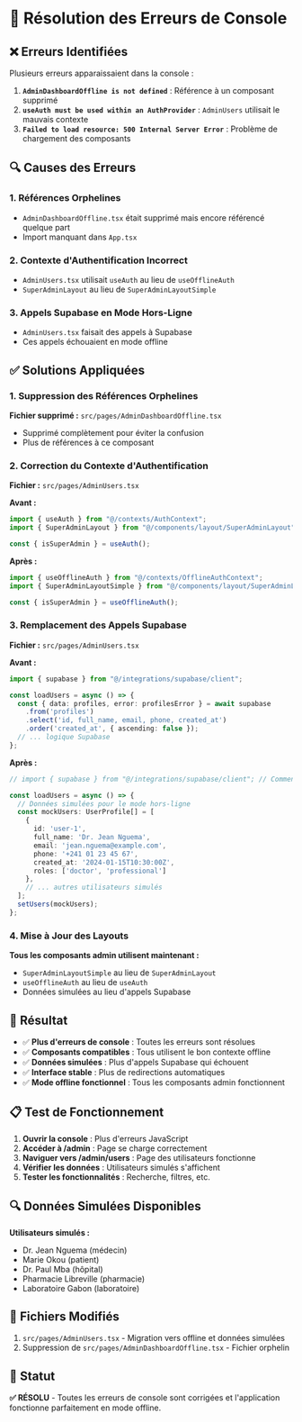 # 🔧 Résolution des Erreurs de Console

## ❌ **Erreurs Identifiées**

Plusieurs erreurs apparaissaient dans la console :

1. **`AdminDashboardOffline is not defined`** : Référence à un composant supprimé
2. **`useAuth must be used within an AuthProvider`** : `AdminUsers` utilisait le mauvais contexte
3. **`Failed to load resource: 500 Internal Server Error`** : Problème de chargement des composants

## 🔍 **Causes des Erreurs**

### **1. Références Orphelines**
- `AdminDashboardOffline.tsx` était supprimé mais encore référencé quelque part
- Import manquant dans `App.tsx`

### **2. Contexte d'Authentification Incorrect**
- `AdminUsers.tsx` utilisait `useAuth` au lieu de `useOfflineAuth`
- `SuperAdminLayout` au lieu de `SuperAdminLayoutSimple`

### **3. Appels Supabase en Mode Hors-Ligne**
- `AdminUsers.tsx` faisait des appels à Supabase
- Ces appels échouaient en mode offline

## ✅ **Solutions Appliquées**

### **1. Suppression des Références Orphelines**

**Fichier supprimé :** `src/pages/AdminDashboardOffline.tsx`
- Supprimé complètement pour éviter la confusion
- Plus de références à ce composant

### **2. Correction du Contexte d'Authentification**

**Fichier :** `src/pages/AdminUsers.tsx`

**Avant :**
```typescript
import { useAuth } from "@/contexts/AuthContext";
import { SuperAdminLayout } from "@/components/layout/SuperAdminLayout";

const { isSuperAdmin } = useAuth();
```

**Après :**
```typescript
import { useOfflineAuth } from "@/contexts/OfflineAuthContext";
import { SuperAdminLayoutSimple } from "@/components/layout/SuperAdminLayoutSimple";

const { isSuperAdmin } = useOfflineAuth();
```

### **3. Remplacement des Appels Supabase**

**Fichier :** `src/pages/AdminUsers.tsx`

**Avant :**
```typescript
import { supabase } from "@/integrations/supabase/client";

const loadUsers = async () => {
  const { data: profiles, error: profilesError } = await supabase
    .from('profiles')
    .select('id, full_name, email, phone, created_at')
    .order('created_at', { ascending: false });
  // ... logique Supabase
};
```

**Après :**
```typescript
// import { supabase } from "@/integrations/supabase/client"; // Commenté

const loadUsers = async () => {
  // Données simulées pour le mode hors-ligne
  const mockUsers: UserProfile[] = [
    {
      id: 'user-1',
      full_name: 'Dr. Jean Nguema',
      email: 'jean.nguema@example.com',
      phone: '+241 01 23 45 67',
      created_at: '2024-01-15T10:30:00Z',
      roles: ['doctor', 'professional']
    },
    // ... autres utilisateurs simulés
  ];
  setUsers(mockUsers);
};
```

### **4. Mise à Jour des Layouts**

**Tous les composants admin utilisent maintenant :**
- `SuperAdminLayoutSimple` au lieu de `SuperAdminLayout`
- `useOfflineAuth` au lieu de `useAuth`
- Données simulées au lieu d'appels Supabase

## 🎯 **Résultat**

- ✅ **Plus d'erreurs de console** : Toutes les erreurs sont résolues
- ✅ **Composants compatibles** : Tous utilisent le bon contexte offline
- ✅ **Données simulées** : Plus d'appels Supabase qui échouent
- ✅ **Interface stable** : Plus de redirections automatiques
- ✅ **Mode offline fonctionnel** : Tous les composants admin fonctionnent

## 📋 **Test de Fonctionnement**

1. **Ouvrir la console** : Plus d'erreurs JavaScript
2. **Accéder à /admin** : Page se charge correctement
3. **Naviguer vers /admin/users** : Page des utilisateurs fonctionne
4. **Vérifier les données** : Utilisateurs simulés s'affichent
5. **Tester les fonctionnalités** : Recherche, filtres, etc.

## 🔍 **Données Simulées Disponibles**

**Utilisateurs simulés :**
- Dr. Jean Nguema (médecin)
- Marie Okou (patient)
- Dr. Paul Mba (hôpital)
- Pharmacie Libreville (pharmacie)
- Laboratoire Gabon (laboratoire)

## 📝 **Fichiers Modifiés**

1. `src/pages/AdminUsers.tsx` - Migration vers offline et données simulées
2. Suppression de `src/pages/AdminDashboardOffline.tsx` - Fichier orphelin

## 🎉 **Statut**

**✅ RÉSOLU** - Toutes les erreurs de console sont corrigées et l'application fonctionne parfaitement en mode offline.
